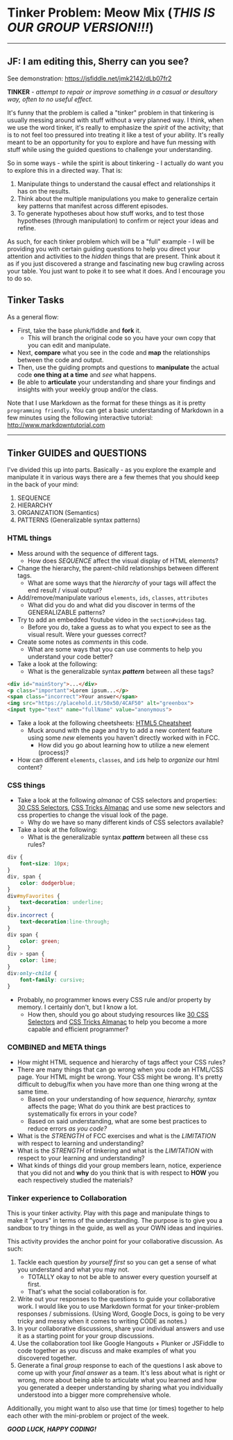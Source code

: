 # Tinker Problem: Meow Mix (_THIS IS OUR GROUP VERSION!!!_)

---
## JF: I am editing this, Sherry can you see?

See demonstration: https://jsfiddle.net/jmk2142/dLb07fr2

**TINKER** - _attempt to repair or improve something in a casual or desultory way, often to no useful effect._

It's funny that the problem is called a "tinker" problem in that tinkering is usually messing around with stuff without a very planned way. I think, when we use the word tinker, it's really to emphasize the _spirit_ of the activity; that is to not feel too pressured into treating it like a test of your ability. It's really meant to be an opportunity for you to explore and have fun messing with stuff while using the guided questions to challenge your understanding.

So in some ways - while the spirit is about tinkering - I actually do want you to explore this in a directed way. That is:

1. Manipulate things to understand the causal effect and relationships it has on the results.
2. Think about the multiple manipulations you make to generalize certain key patterns that manifest across different episodes.
3. To generate hypotheses about how stuff works, and to test those hypotheses (through manipulation) to confirm or reject your ideas and refine.

As such, for each tinker problem which will be a "full" example - I will be providing you with certain guiding questions to help you direct your attention and activities to the _hidden_ things that are present. Think about it as if you just discovered a strange and fascinating new bug crawling across your table. You just want to poke it to see what it does. And I encourage you to do so.

## Tinker Tasks

As a general flow:

- First, take the base plunk/fiddle and **fork** it.
	- This will branch the original code so you have your own copy that you can edit and manipulate.
- Next, **compare** what you see in the code and **map** the relationships between the code and output.
- Then, use the guiding prompts and questions to **manipulate** the actual code **one thing at a time** and _see_ what happens.
- Be able to **articulate** your understanding and share your findings and insights with your weekly group and/or the class.

Note that I use Markdown as the format for these things as it is pretty `programming friendly`. You can get a basic understanding of Markdown in a few minutes using the following interactive tutorial: http://www.markdowntutorial.com

---

## Tinker GUIDES and QUESTIONS

I've divided this up into parts. Basically - as you explore the example and manipulate it in various ways there are a few themes that you should keep in the back of your mind:
1. SEQUENCE
2. HIERARCHY
3. ORGANIZATION (Semantics)
4. PATTERNS (Generalizable syntax patterns)

### HTML things

- Mess around with the sequence of different tags.
	- How does _SEQUENCE_ affect the visual display of HTML elements?
- Change the hierarchy, the parent-child relationships between different tags.
	- What are some ways that the _hierarchy_ of your tags will affect the end result / visual output?
- Add/remove/manipulate various `elements`, `ids`, `classes`, `attributes`
	- What did you do and what did you discover in terms of the GENERALIZABLE patterns?
- Try to add an embedded Youtube video in the `section#videos` tag.
	- Before you do, take a guess as to what you expect to see as the visual result. Were your guesses correct?
- Create some notes as _comments_ in this code.
	- What are some ways that you can use comments to help you understand your code better?
- Take a look at the following:
	- What is the generalizable syntax **_pattern_** between all these tags?

```html
<div id="mainStory">...</div>
<p class="important">Lorem ipsum...</p>
<span class="incorrect">Your answer</span>
<img src="https://placehold.it/50x50/4CAF50" alt="greenbox">
<input type="text" name="fullName" value="anonymous">
```
- Take a look at the following cheetsheets: [HTML5 Cheatsheet]
	- Muck around with the page and try to add a new content feature using some _new_ elements you haven't directly worked with in FCC.
		- How did you go about learning how to utilize a new element (process)?
- How can different `elements`, `classes`, and `id`s help to _organize_ our html content?

### CSS things
- Take a look at the following _almanac_ of CSS selectors and properties: [30 CSS Selectors], [CSS Tricks Almanac] and use some new selectors and css properties to change the visual look of the page.
	- Why do we have so many different kinds of CSS selectors available?
- Take a look at the following:
	- What is the generalizable syntax **_pattern_** between all these css rules?

```css
div {
	font-size: 10px;
}
div, span {
	color: dodgerblue;
}
div#myFavorites {
	text-decoration: underline;
}
div.incorrect {
	text-decoration:line-through;
}
div span {
	color: green;
}
div > span {
	color: lime;
}
div:only-child {
	font-family: cursive;
}
```
- Probably, no programmer knows every CSS rule and/or property by memory. I certainly don't, but I know a lot.
	- How then, should you go about studying resources like [30 CSS Selectors] and [CSS Tricks Almanac] to help you become a more capable and efficient programmer?

### COMBINED and META things

- How might HTML sequence and hierarchy of tags affect your CSS rules?
- There are many things that can go wrong when you code an HTML/CSS page. Your HTML might be wrong. Your CSS might be wrong. It's pretty difficult to debug/fix when you have more than one thing wrong at the same time.
	- Based on your understanding of how _sequence, hierarchy, syntax_ affects the page; What do you think are best practices to systematically fix errors in your code?
	- Based on said understanding, what are some best practices to reduce errors _as you code?_
- What is the _STRENGTH_ of FCC exercises and what is the _LIMITATION_ with respect to learning and understanding?
- What is the _STRENGTH_ of tinkering and what is the _LIMITATION_ with respect to your learning and understanding?
- What kinds of things did your group members learn, notice, experience that you did not and **why** do you think that is with respect to **HOW** you each respectively studied the materials?

### Tinker experience to Collaboration

This is your tinker activity. Play with this page and manipulate things to make it "yours" in terms of the understanding. The purpose is to give you a sandbox to try things in the guide, as well as your OWN ideas and inquiries.

This activity provides the anchor point for your collaborative discussion. As such:

1. Tackle each question _by yourself first_ so you can get a sense of what you understand and what you may not.
	- TOTALLY okay to not be able to answer every question yourself at first.
	- That's what the social collaboration is for.
2. Write out your responses to the questions to guide your collaborative work. I would like you to use Markdown format for your tinker-problem responses / submissions. (Using Word, Google Docs, is going to be very tricky and messy when it comes to writing CODE as notes.)
3. In your collaborative discussions, share your individual answers and use it as a starting point for your group discussions.
4. Use the collaboration tool like Google Hangouts + Plunker or JSFiddle to code together as you discuss and make examples of what you discovered together.
5. Generate a final _group_ response to each of the questions I ask above to come up with your _final answer_ as a team. It's less about what is right or wrong, more about being able to articulate what you learned and how you generated a deeper understanding by sharing what you individually understood into a bigger more comprehensive whole.

Additionally, you might want to also use that time (or times) together to help each other with the mini-problem or project of the week.

**_GOOD LUCK, HAPPY CODING!_**

[30 CSS Selectors]: https://code.tutsplus.com/tutorials/the-30-css-selectors-you-must-memorize--net-16048
[CSS Tricks Almanac]: https://css-tricks.com/almanac/
[HTML5 Cheatsheet]: https://websitesetup.org/html5-cheat-sheet/
